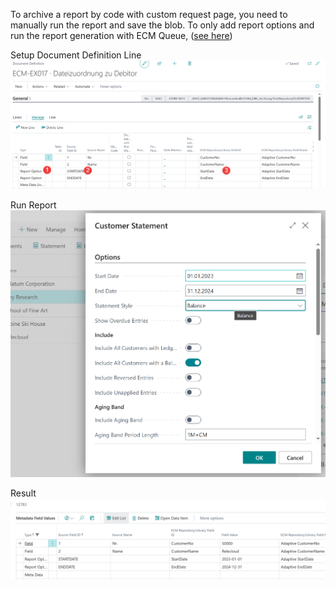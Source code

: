 To archive a report by code with custom request page, you need to manually run the report and save the blob. To only add report options and run the report generation with ECM Queue, ([see here](../AddReportRequestOptions/))

Setup Document Definition Line
![Setup Line](./Step1.png)

Run Report
![Run Report](./Step2.png)

Result
![Result](./Result.png)